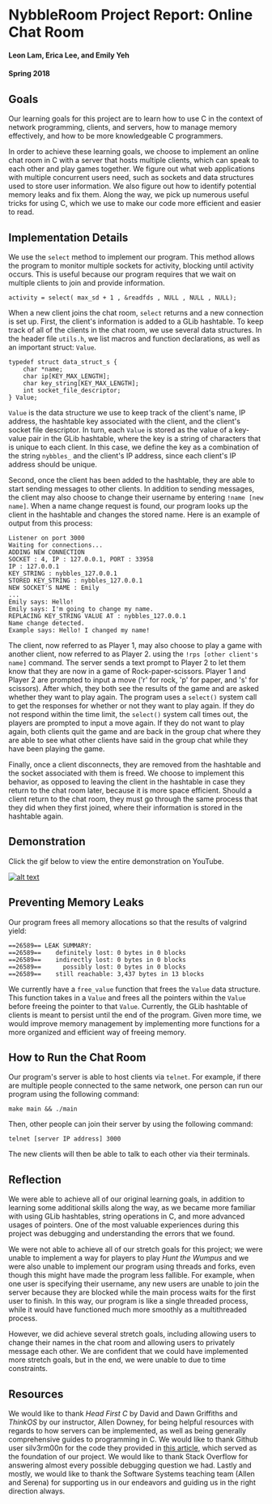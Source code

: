 # NybbleRoom Project Report: Online Chat Room

#### Leon Lam, Erica Lee, and Emily Yeh

#### Spring 2018

## Goals

Our learning goals for this project are to learn how to use C in the context of network programming, clients, and servers, how to manage memory effectively, and how to be more knowledgeable C programmers.

In order to achieve these learning goals, we choose to implement an online chat room in C with a server that hosts multiple clients, which can speak to each other and play games together. We figure out what web applications with multiple concurrent users need, such as sockets and data structures used to store user information. We also figure out how to identify potential memory leaks and fix them. Along the way, we pick up numerous useful tricks for using C, which we use to make our code more efficient and easier to read.

## Implementation Details

We use the `select` method to implement our program. This method allows the program to monitor multiple sockets for activity, blocking until activity occurs. This is useful because our program requires that we wait on multiple clients to join and provide information.

```
activity = select( max_sd + 1 , &readfds , NULL , NULL , NULL);
```

When a new client joins the chat room, `select` returns and a new connection is set up. First, the client's information is added to a GLib hashtable. To keep track of all of the clients in the chat room, we use several data structures. In the header file `utils.h`, we list macros and function declarations, as well as an important struct: `Value`.

```
typedef struct data_struct_s {
    char *name;
    char ip[KEY_MAX_LENGTH];
    char key_string[KEY_MAX_LENGTH];
    int socket_file_descriptor;
} Value;
```

`Value` is the data structure we use to keep track of the client's name, IP address, the hashtable key associated with the client, and the client's socket file descriptor. In turn, each `Value` is stored as the value of a key-value pair in the GLib hashtable, where the key is a string of characters that is unique to each client. In this case, we define the key as a combination of the string `nybbles_` and the client's IP address, since each client's IP address should be unique.

Second, once the client has been added to the hashtable, they are able to start sending messages to other clients. In addition to sending messages, the client may also choose to change their username by entering `!name [new name]`. When a name change request is found, our program looks up the client in the hashtable and changes the stored name. Here is an example of output from this process:

```
Listener on port 3000
Waiting for connections...
ADDING NEW CONNECTION
SOCKET : 4, IP : 127.0.0.1, PORT : 33958 
IP : 127.0.0.1
KEY_STRING : nybbles_127.0.0.1
STORED KEY_STRING : nybbles_127.0.0.1
NEW SOCKET'S NAME : Emily 
...
Emily says: Hello!
Emily says: I'm going to change my name.
REPLACING KEY_STRING VALUE AT : nybbles_127.0.0.1
Name change detected.
Example says: Hello! I changed my name!
```

The client, now referred to as Player 1, may also choose to play a game with another client, now referred to as Player 2. using the `!rps [other client's name]` command. The server sends a text prompt to Player 2 to let them know that they are now in a game of Rock-paper-scissors. Player 1 and Player 2 are prompted to input a move ('r' for rock, 'p' for paper, and 's' for scissors). After which, they both see the results of the game and are asked whether they want to play again. The program uses a `select()` system call to get the responses for whether or not they want to play again. If they do not respond within the time limit, the `select()` system call times out, the players are prompted to input a move again. If they do not want to play again, both clients quit the game and are back in the group chat where they are able to see what other clients have said in the group chat while they have been playing the game. 

Finally, once a client disconnects, they are removed from the hashtable and the socket associated with them is freed. We choose to implement this behavior, as opposed to leaving the client in the hashtable in case they return to the chat room later, because it is more space efficient. Should a client return to the chat room, they must go through the same process that they did when they first joined, where their information is stored in the hashtable again.

## Demonstration

Click the gif below to view the entire demonstration on YouTube.

[![alt text](https://j.gifs.com/kZLrZE.gif)](https://www.youtube.com/watch?v=UZxQNI3Gttg)

## Preventing Memory Leaks
Our program frees all memory allocations so that the results of valgrind yield:
```
==26589== LEAK SUMMARY:
==26589==    definitely lost: 0 bytes in 0 blocks
==26589==    indirectly lost: 0 bytes in 0 blocks
==26589==      possibly lost: 0 bytes in 0 blocks
==26589==    still reachable: 3,437 bytes in 13 blocks
```
We currently have a `free_value` function that frees the `Value` data structure. This function takes in a `Value` and frees all the pointers within the `Value` before freeing the pointer to that `Value`. Currently, the GLib hashtable of clients is meant to persist until the end of the program. Given more time, we would improve memory management by implementing more functions for a more organized and efficient way of freeing memory.

## How to Run the Chat Room

Our program's server is able to host clients via `telnet`. For example, if there are multiple people connected to the same network, one person can run our program using the following command:

```
make main && ./main
```

Then, other people can join their server by using the following command:

```
telnet [server IP address] 3000
```

The new clients will then be able to talk to each other via their terminals.

## Reflection

We were able to achieve all of our original learning goals, in addition to learning some additional skills along the way, as we became more familiar with using GLib hashtables, string operations in C, and more advanced usages of pointers. One of the most valuable experiences during this project was debugging and understanding the errors that we found.

We were not able to achieve all of our stretch goals for this project; we were unable to implement a way for players to play _Hunt the Wumpus_ and we were also unable to implement our program using threads and forks, even though this might have made the program less fallible. For example, when one user is specifying their username, any new users are unable to join the server because they are blocked while the main process waits for the first user to finish. In this way, our program is like a single threaded process, while it would have functioned much more smoothly as a multithreaded process.

However, we did achieve several stretch goals, including allowing users to change their names in the chat room and allowing users to privately message each other. We are confident that we could have implemented more stretch goals, but in the end, we were unable to due to time constraints.

## Resources

We would like to thank _Head First C_ by David and Dawn Griffiths and _ThinkOS_ by our instructor, Allen Downey, for being helpful resources with regards to how servers can be implemented, as well as being generally comprehensive guides to programming in C. We would like to thank Github user silv3rm00n for the code they provided in [this article](https://www.binarytides.com/multiple-socket-connections-fdset-select-linux/), which served as the foundation of our project. We would like to thank Stack Overflow for answering almost every possible debugging question we had. Lastly and mostly, we would like to thank the Software Systems teaching team (Allen and Serena) for supporting us in our endeavors and guiding us in the right direction always.
